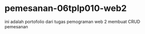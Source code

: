 # pemesanan-06tplp010-web2

ini adalah portofolio dari tugas pemograman web 2 membuat CRUD pemesanan 
